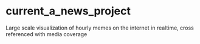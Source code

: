 # current_a_news_project
Large scale visualization of hourly memes on the internet in realtime, cross referenced with media coverage

